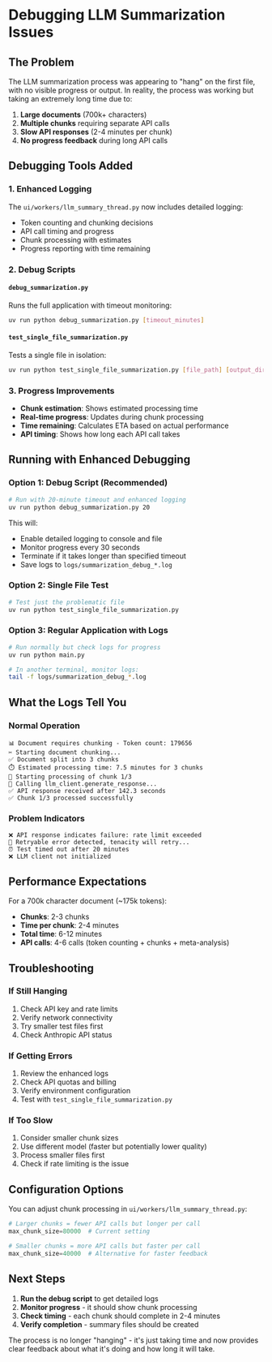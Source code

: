 # Debugging LLM Summarization Issues

## The Problem

The LLM summarization process was appearing to "hang" on the first file, with no visible progress or output. In reality, the process was working but taking an extremely long time due to:

1. **Large documents** (700k+ characters)
2. **Multiple chunks** requiring separate API calls
3. **Slow API responses** (2-4 minutes per chunk)
4. **No progress feedback** during long API calls

## Debugging Tools Added

### 1. Enhanced Logging

The `ui/workers/llm_summary_thread.py` now includes detailed logging:

- Token counting and chunking decisions
- API call timing and progress
- Chunk processing with estimates
- Progress reporting with time remaining

### 2. Debug Scripts

#### `debug_summarization.py`

Runs the full application with timeout monitoring:

```bash
uv run python debug_summarization.py [timeout_minutes]
```

#### `test_single_file_summarization.py`

Tests a single file in isolation:

```bash
uv run python test_single_file_summarization.py [file_path] [output_dir]
```

### 3. Progress Improvements

- **Chunk estimation**: Shows estimated processing time
- **Real-time progress**: Updates during chunk processing
- **Time remaining**: Calculates ETA based on actual performance
- **API timing**: Shows how long each API call takes

## Running with Enhanced Debugging

### Option 1: Debug Script (Recommended)

```bash
# Run with 20-minute timeout and enhanced logging
uv run python debug_summarization.py 20
```

This will:

- Enable detailed logging to console and file
- Monitor progress every 30 seconds
- Terminate if it takes longer than specified timeout
- Save logs to `logs/summarization_debug_*.log`

### Option 2: Single File Test

```bash
# Test just the problematic file
uv run python test_single_file_summarization.py
```

### Option 3: Regular Application with Logs

```bash
# Run normally but check logs for progress
uv run python main.py

# In another terminal, monitor logs:
tail -f logs/summarization_debug_*.log
```

## What the Logs Tell You

### Normal Operation

```
📊 Document requires chunking - Token count: 179656
✂️ Starting document chunking...
✅ Document split into 3 chunks
⏱️ Estimated processing time: 7.5 minutes for 3 chunks
🎯 Starting processing of chunk 1/3
🚀 Calling llm_client.generate_response...
✅ API response received after 142.3 seconds
✅ Chunk 1/3 processed successfully
```

### Problem Indicators

```
❌ API response indicates failure: rate limit exceeded
🔄 Retryable error detected, tenacity will retry...
⏰ Test timed out after 20 minutes
❌ LLM client not initialized
```

## Performance Expectations

For a 700k character document (~175k tokens):

- **Chunks**: 2-3 chunks
- **Time per chunk**: 2-4 minutes
- **Total time**: 6-12 minutes
- **API calls**: 4-6 calls (token counting + chunks + meta-analysis)

## Troubleshooting

### If Still Hanging

1. Check API key and rate limits
2. Verify network connectivity
3. Try smaller test files first
4. Check Anthropic API status

### If Getting Errors

1. Review the enhanced logs
2. Check API quotas and billing
3. Verify environment configuration
4. Test with `test_single_file_summarization.py`

### If Too Slow

1. Consider smaller chunk sizes
2. Use different model (faster but potentially lower quality)
3. Process smaller files first
4. Check if rate limiting is the issue

## Configuration Options

You can adjust chunk processing in `ui/workers/llm_summary_thread.py`:

```python
# Larger chunks = fewer API calls but longer per call
max_chunk_size=80000  # Current setting

# Smaller chunks = more API calls but faster per call
max_chunk_size=40000  # Alternative for faster feedback
```

## Next Steps

1. **Run the debug script** to get detailed logs
2. **Monitor progress** - it should show chunk processing
3. **Check timing** - each chunk should complete in 2-4 minutes
4. **Verify completion** - summary files should be created

The process is no longer "hanging" - it's just taking time and now provides clear feedback about what it's doing and how long it will take.
